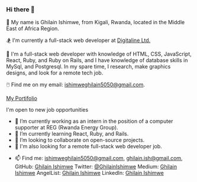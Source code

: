 ### Hi there 👋


<!-- **Ghilain/Ghilain** is a ✨ _special_ ✨ repository because its `README.md` (this file) appears on your GitHub profile. -->

<!-- Here are some ideas to get you started: -->

🌟 My name is Ghilain Ishimwe, from Kigali, Rwanda, located in the Middle East of Africa Region.

🏂 I'm currently a full-stack web developer at [Digitaline Ltd.](https://digitaline.rw/) 

🔆 I'm a full-stack web developer with knowledge of HTML, CSS, JavaScript, React, Ruby, and Ruby on Rails, and I have knowledge of database skills in MySql, and Postgresql. In my spare time, I research, make graphics designs, and look for a remote tech job.


🖱️ Find me on my email: ishimweghilain5050@gmail.com. 

[My Portifolio](https://ghilain.github.io/ghilain-portfolio/)

 I'm open to new job opportunities

 - 🔭 I’m currently working as an intern in the position of a computer supporter at REG (Rwanda Energy Group).
- 🌱 I’m currently learning React, Ruby, and Rails.
- 👯 I’m looking to collaborate on open-source projects.
- 🔎 I'm also looking for a remote full-stack web developer job.
<!-- - 💬 Ask me about ... -->
- 📫 Find me: 
       ishimweghilain5050@gmail.com,
       ghilain.ish@gmail.com,
       GitHub: [Ghilain Ishimwe](https://github.com/Ghilain)
       Twitter: [@GhilainIshimwe](https://twitter.com/GhilainIshimwe)
       Medium: [Ghilain Ishimwe](	https://medium.com/@ghilain)
       AngelList: [Ghilain Ishimwe](https://angel.co/u/ghilain-ishimwe)
       LinkedIn: [Ghilain Ishimwe](https://linkedin.com/in/ghilain-ishimwe/)
<!-- - 😄 Pronouns: ... -->
<!-- - ⚡ Fun fact: ... -->

